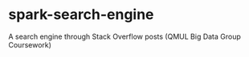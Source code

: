 # spark-search-engine
A search engine through Stack Overflow posts (QMUL Big Data Group Coursework)
